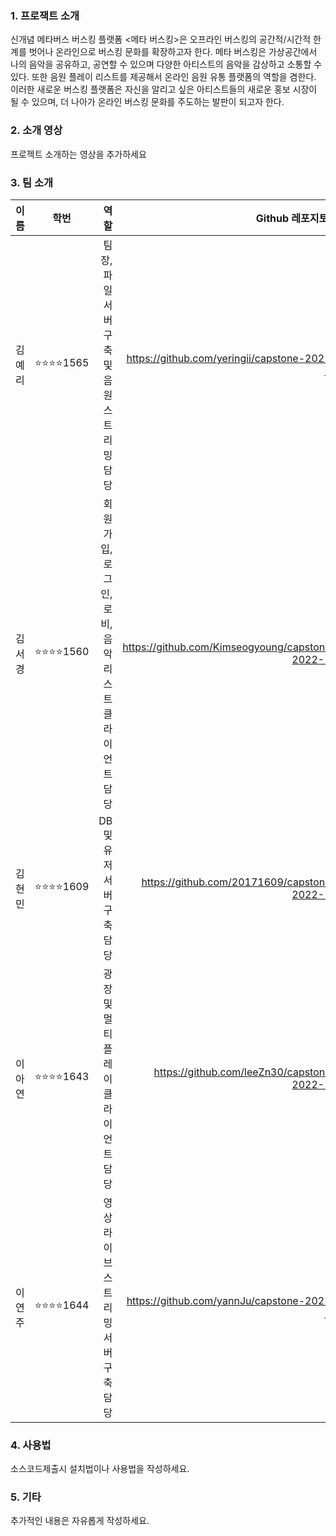 ### 1. 프로잭트 소개
신개념 메타버스 버스킹 플랫폼 <메타 버스킹>은 오프라인 버스킹의 공간적/시간적 한계를 벗어나 온라인으로 버스킹 문화를 확장하고자 한다.
메타 버스킹은 가상공간에서 나의 음악을 공유하고, 공연할 수 있으며 다양한 아티스트의 음악을 감상하고 소통할 수 있다. 또한 음원 플레이 리스트를 제공해서 온라인 음원 유통 플랫폼의 역할을 겸한다.
이러한 새로운 버스킹 플랫폼은 자신을 알리고 싶은 아티스트들의 새로운 홍보 시장이 될 수 있으며, 더 나아가 온라인 버스킹 문화를 주도하는 발판이 되고자 한다.

### 2. 소개 영상

프로젝트 소개하는 영상을 추가하세요

### 3. 팀 소개
|이름|학번|역할|Github 레포지토리|
|:---|:---:|---:|---:|
|김예리|⭐⭐⭐⭐1565|팀장, 파일 서버 구축 및 음원 스트리밍 담당|https://github.com/yeringii/capstone-2022-11|
|김서경|⭐⭐⭐⭐1560|회원가입, 로그인, 로비, 음악리스트 클라이언트 담당|https://github.com/Kimseogyoung/capstone-2022-11|
|김현민|⭐⭐⭐⭐1609|DB 및 유저 서버 구축 담당|https://github.com/20171609/capstone-2022-11|
|이아연|⭐⭐⭐⭐1643|광장 및 멀티 플레이 클라이언트 담당|https://github.com/leeZn30/capstone-2022-11|
|이연주|⭐⭐⭐⭐1644|영상 라이브 스트리밍 서버 구축 담당|https://github.com/yannJu/capstone-2022-11|

### 4. 사용법

소스코드제출시 설치법이나 사용법을 작성하세요.

### 5. 기타

추가적인 내용은 자유롭게 작성하세요.
